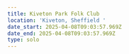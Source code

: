 ```yaml
---
title: Kiveton Park Folk Club
location: 'Kiveton, Sheffield '
date_start: 2025-04-08T09:03:57.969Z
date_end: 2025-04-08T09:03:57.969Z
type: solo
---
```


